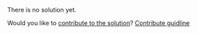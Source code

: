 
There is no solution yet.

Would you like to [contribute to the solution](https://github.com/BFEdev/BFE.dev-solutions/blob/main/problem/create-a-fake-timer-setInterval_en.md)? [Contribute guidline](https://github.com/BFEdev/BFE.dev-solutions#how-to-contribute)
